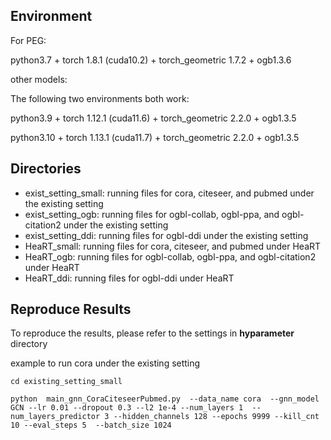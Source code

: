 ## Environment

For PEG:

python3.7 + torch 1.8.1 (cuda10.2) + torch_geometric 1.7.2 + ogb1.3.6


other models:

The following two environments both work:

python3.9 + torch 1.12.1 (cuda11.6) + torch_geometric 2.2.0 + ogb1.3.5

python3.10 + torch 1.13.1 (cuda11.7) + torch_geometric 2.2.0 + ogb1.3.5

## Directories

- exist_setting_small: running files for cora, citeseer, and pubmed under the existing setting
- exist_setting_ogb: running files for ogbl-collab, ogbl-ppa, and ogbl-citation2 under the existing setting
- exist_setting_ddi: running files for ogbl-ddi under the existing setting
- HeaRT_small: running files for cora, citeseer, and pubmed under HeaRT
- HeaRT_ogb: running files for ogbl-collab, ogbl-ppa, and ogbl-citation2 under HeaRT
- HeaRT_ddi: running files for ogbl-ddi under HeaRT


## Reproduce Results

To reproduce the results, please refer to the settings in **hyparameter** directory

example to run cora under the existing setting
```
cd existing_setting_small
```
```
python  main_gnn_CoraCiteseerPubmed.py  --data_name cora  --gnn_model GCN --lr 0.01 --dropout 0.3 --l2 1e-4 --num_layers 1  --num_layers_predictor 3 --hidden_channels 128 --epochs 9999 --kill_cnt 10 --eval_steps 5  --batch_size 1024
```


<!-- example to run cora under the existing setting for ogbl-collab, ogbl-ppa, ogbl-citation2 -->
<!-- ```
python NeighborOverlap.py   --xdp 0.4 --tdp 0.0 --pt 0.75 --gnnedp 0.0 --preedp 0.0 --predp 0.55 --gnndp 0.75  --probscale 6.5 --proboffset 4.4 --alpha 0.4  --gnnlr 0.0085 --prelr 0.0078  --batch_size 384  --ln --lnnn --predictor $model --dataset Citeseer  --epochs 100 --runs 10 --model puregcn --hiddim 256 --mplayers 1  --testbs 4096  --maskinput  --jk  --use_xlin  --tailact  --twolayerlin
``` -->



